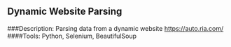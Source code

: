 ## Dynamic Website Parsing
###Description:
Parsing data from a dynamic website https://auto.ria.com/ 
####Tools:
Python, Selenium, BeautifulSoup
